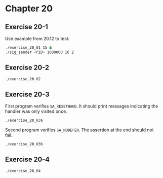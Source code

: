 # Chapter 20

## Exercise 20-1

Use example from 20.12 to test:

```sh
./exercise_20_01 15 &
./sig_sender <PID> 1000000 10 2
```

## Exercise 20-2

```sh
./exercise_20_02
```

## Exercise 20-3

First program verifies `SA_RESETHAND`. It should print messages indicating the handler was only visited once.

```sh
./exercise_20_03a
```

Second program verifies `SA_NODEFER`. The assertion at the end should not fail.

```sh
./exercise_20_03b
```

## Exercise 20-4

```sh
./exercise_20_04
```
